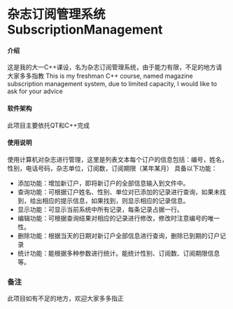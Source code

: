 # 杂志订阅管理系统SubscriptionManagement

#### 介绍
这是我的大一C++课设，名为杂志订阅管理系统，由于能力有限，不足的地方请大家多多指教
This is my freshman C++ course, named magazine subscription management system, due to limited capacity, I would like to ask for your advice

#### 软件架构
此项目主要依托QT和C++完成

#### 使用说明
使用计算机对杂志进行管理，这里是列表文本每个订户的信息包括：编号，姓名，性别，电话号码，杂志单位，订阅数，订阅期限（某年某月）
具备以下功能：
- 添加功能：增加新订户，即将新订户的全部信息输入到文件中。
- 查询功能：可根据订户姓名、性别、单位对已添加的记录进行查询，如果未找到，给出相应的提示信息，如果找到，则显示相应的记录信息。
- 显示功能：可显示当前系统中所有记录，每条记录占据一行。
- 编辑功能：可根据查询结果对相应的记录进行修改，修改时注意编号的唯一性。
- 删除功能：根据当天的日期对新订户全部信息进行查询，删除已到期的订户记录
- 统计功能：能根据多种参数进行统计。能统计性别、订阅数、订阅期限信息等。

### 备注
此项目如有不足的地方，欢迎大家多多指正



